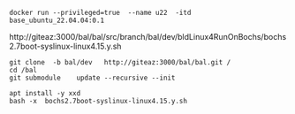 
```shell
docker run --privileged=true  --name u22  -itd base_ubuntu_22.04.04:0.1 

```

http://giteaz:3000/bal/bal/src/branch/bal/dev/bldLinux4RunOnBochs/bochs2.7boot-syslinux-linux4.15.y.sh


```shell
git clone  -b bal/dev   http://giteaz:3000/bal/bal.git /
cd /bal
git submodule    update --recursive --init

apt install -y xxd
bash -x  bochs2.7boot-syslinux-linux4.15.y.sh

```